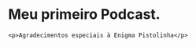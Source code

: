 <html lang="pt-br">

<body>
    <h1>Meu primeiro Podcast.</h1>
        
    <p>Agradecimentos especiais à Enigma Pistolinha</p>
</body>
</html>
